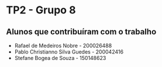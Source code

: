 # TP2 - Grupo 8

## Alunos que contribuíram com o trabalho
- Rafael de Medeiros Nobre - 200026488
- Pablo Christianno Silva Guedes - 200042416
- Stefane Bogea de Souza - 150148623